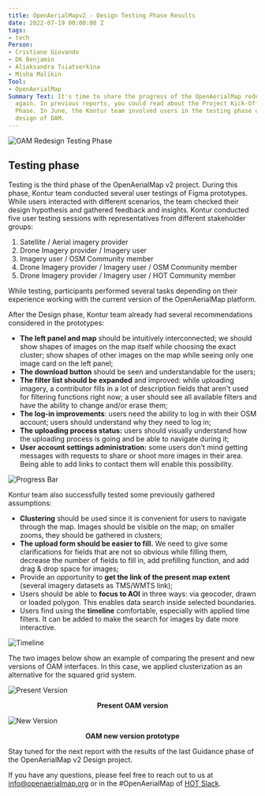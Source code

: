 ```yaml
---
title: OpenAerialMapv2 - Design Testing Phase Results
date: 2022-07-19 00:00:00 Z
tags:
- tech
Person:
- Cristiano Giovando
- DK Benjamin
- Aliaksandra Tsiatserkina
- Misha Malikin
Tool:
- OpenAerialMap
Summary Text: It's time to share the progress of the OpenAerialMap redesign project
  again. In previous reports, you could read about the Project Kick-Off and the Design
  Phase. In June, the Kontur team involved users in the testing phase of the updated
  design of OAM.
---
```


![OAM Redesign Testing Phase](https://cdn.hotosm.org/website/OAM+tweet+mockup+Testing.png)

## Testing phase
Testing is the third phase of the OpenAerialMap v2 project. During this phase, Kontur team conducted several user testings of Figma prototypes. While users interacted with different scenarios, the team checked their design hypothesis and gathered feedback and insights.
Kontur conducted five user testing sessions with representatives from different stakeholder groups:

1. Satellite / Aerial imagery provider
2. Drone Imagery provider / Imagery user
3. Imagery user / OSM Community member
4. Drone Imagery provider / Imagery user / OSM Community member
5. Drone Imagery provider / Imagery user / HOT Community member

While testing, participants performed several tasks depending on their experience working with the current version of the OpenAerialMap platform.

After the Design phase, Kontur team already had several recommendations considered in the prototypes:
- **The left panel and map** should be intuitively interconnected; we should show shapes of images on the map itself while choosing the exact cluster; show shapes of other images on the map while seeing only one image card on the left panel;
- **The download button** should be seen and understandable for the users;
- **The filter list should be expanded** and improved: while uploading imagery, a contributor fills in a lot of description fields that aren't used for filtering functions right now; a user should see all available filters and have the ability to change and/or erase them;
- **The log-in improvements**: users need the ability to log in with their OSM account; users should understand why they need to log in;
- **The uploading process status:** users should visually understand how the uploading process is going and be able to navigate during it;
- **User account settings administration:** some users don't mind getting messages with requests to share or shoot more images in their area. Being able to add links to contact them will enable this possibility.

![Progress Bar](https://cdn.hotosm.org/website/Progress+bar.png)


Kontur team also successfully tested some previously gathered assumptions:
- **Clustering** should be used since it is convenient for users to navigate through the map. Images should be visible on the map; on smaller zooms, they should be gathered in clusters;
- **The upload form should be easier to fill.** We need to give some clarifications for fields that are not so obvious while filling them, decrease the number of fields to fill in, add prefilling function, and add drag & drop space for images;
- Provide an opportunity to **get the link of the present map extent** (several imagery datasets as TMS/WMTS link);
- Users should be able to **focus to AOI** in three ways: via geocoder, drawn or loaded polygon. This enables data search inside selected boundaries.
- Users find using the **timeline** comfortable, especially with applied time filters. It can be added to make the search for images by date more interactive.

![Timeline](https://cdn.hotosm.org/website/Timeline.png)


The two images below show an example of comparing the present and new versions of OAM interfaces. In this case, we applied clusterization as an alternative for the squared grid system.

![Present Version](https://cdn.hotosm.org/website/Present+version.png)
<p align="center"><strong>Present OAM version</strong></p>

![New Version](https://cdn.hotosm.org/website/New+version.png)
<p align="center"><strong>OAM new version prototype</strong></p>


Stay tuned for the next report with the results of the last Guidance phase of the OpenAerialMap v2 Design project.

If you have any questions, please feel free to reach out to us at [info@openaerialmap.org](mailto:info@openaerialmap.org) or in the #OpenAerialMap of [HOT Slack](https://slack.hotosm.org).

